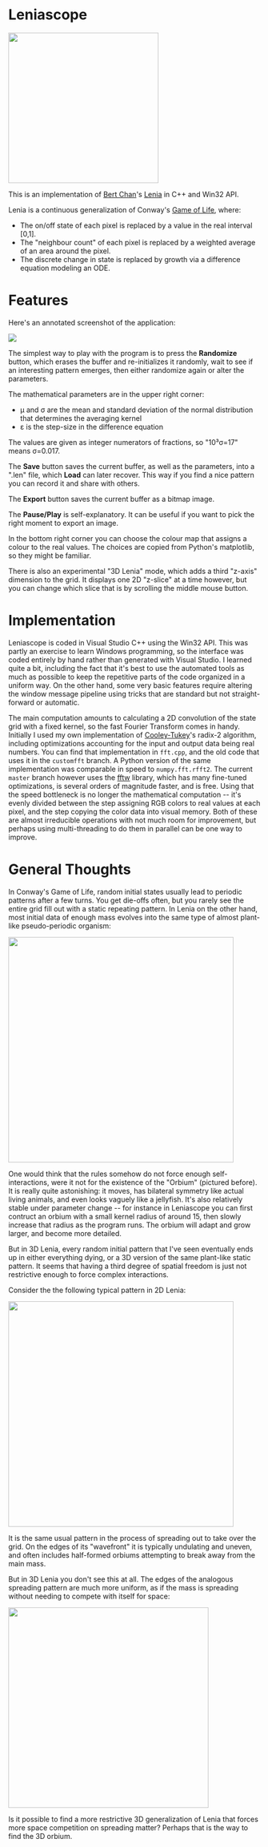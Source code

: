 # Leniascope

<img src=images/orbium.bmp height=300 width=300>

This is an implementation of <a href=https://chakazul.github.io/>Bert Chan</a>'s <a href=https://en.wikipedia.org/wiki/Lenia>Lenia</a> in C++ and Win32 API.

Lenia is a continuous generalization of Conway's <a href=https://en.wikipedia.org/wiki/Conway%27s_Game_of_Life>Game of Life</a>, where:

- The on/off state of each pixel is replaced by a value in the real interval [0,1].
- The "neighbour count" of each pixel is replaced by a weighted average of an area around the pixel.
- The discrete change in state is replaced by growth via a difference equation modeling an ODE.

# Features

Here's an annotated screenshot of the application:

<fig>
<img src=images/screenshot.jpg>
</fig>

The simplest way to play with the program is to press the **Randomize** button, which erases the buffer and re-initializes it randomly, wait to see if an interesting pattern emerges, then either
randomize again or alter the parameters.

The mathematical parameters are in the upper right corner:
- μ and σ are the mean and standard deviation of the normal distribution that determines the averaging kernel
- ε is the step-size in the difference equation

The values are given as integer numerators of fractions, so "10³σ=17" means σ=0.017.

The **Save** button saves the current buffer, as well as the parameters, into a ".len" file, which **Load** can later recover. This way if you find a nice pattern you can record it and share with others.

The **Export** button saves the current buffer as a bitmap image. 

The **Pause/Play** is self-explanatory. It can be useful if you want to pick the right moment to export an image.

In the bottom right corner you can choose the colour map that assigns a colour to the real values. The choices are copied from Python's matplotlib, so they might be familiar.

There is also an experimental "3D Lenia" mode, which adds a third "z-axis" dimension to the grid. It displays one 2D "z-slice" at a time however, but you can change which slice that is by scrolling the middle mouse button.


# Implementation

Leniascope is coded in Visual Studio C++ using the Win32 API. This was partly an exercise to learn Windows programming, so the interface was coded entirely by hand rather than generated with Visual Studio. I learned quite a bit, including the fact that it's best to use the automated tools as much as possible to keep the repetitive parts of the code organized in a uniform way. On the other hand, some very basic features require altering the window message pipeline using tricks that are standard but not straight-forward or automatic.

The main computation  amounts to calculating a 2D convolution of the state grid with a fixed kernel, so the fast Fourier Transform comes in handy. Initially I used my own implementation of <a href=https://en.wikipedia.org/wiki/Cooley%E2%80%93Tukey_FFT_algorithm>Cooley-Tukey</a>'s radix-2 algorithm, including optimizations accounting for the input and output data being real numbers. You can find that implementation in `fft.cpp`, and the old code that uses it in the `customfft` branch. A Python version of the same implementation was comparable in speed to `numpy.fft.rfft2`. The current `master` branch however uses the <a href=https://www.fftw.org/>fftw</a> library, which has many fine-tuned optimizations, is several orders of magnitude faster, and is free. Using that the speed bottleneck is no longer the mathematical computation -- it's evenly divided between the step assigning RGB colors to real values at each pixel, and the step copying the color data into visual memory. Both of these are almost irreducible operations with not much room for improvement, but perhaps using multi-threading to do them in parallel can be one way to improve.

# General Thoughts

In Conway's Game of Life, random initial states usually lead to periodic patterns after a few turns. You get die-offs often, but you rarely see the entire grid fill out with a static repeating pattern. In Lenia on the other hand, most initial data of enough mass evolves into the same type of almost plant-like pseudo-periodic organism:

<img src=images\plants.jpg height=450 width=450>

One would think that the rules somehow do not force enough self-interactions, were it not for the existence of the "Orbium" (pictured before). It is really quite astonishing: it moves, has bilateral 
symmetry like actual living animals, and even looks vaguely like a jellyfish. It's also relatively stable under parameter change -- for instance in Leniascope you can first contruct an orbium with a small kernel radius of around 15, then slowly increase that radius as the program runs. The orbium will adapt and grow larger, and become more detailed. 

But in 3D Lenia, every random initial pattern that I've seen eventually ends up in either everything dying, or a 3D version of the same plant-like static pattern. It seems that having a third degree of spatial freedom is just not restrictive enough to force complex interactions. 

Consider the the following typical pattern in 2D Lenia:

<img src=images\plantorb.bmp height=450 width=450>

It is the same usual pattern in the process of spreading out to take over the grid. On the edges of its "wavefront" it is typically undulating and uneven, and often includes half-formed orbiums attempting to break away from the main mass. 

But in 3D Lenia you don't see this at all. The edges of the analogous spreading pattern are much more uniform, as if the mass is spreading without needing to compete with itself for space:

<img src=images\3dplants.bmp height=400 width=400>

Is it possible to find a more restrictive 3D generalization of Lenia that forces more space competition on spreading matter? Perhaps that is the way to find the 3D orbium.
